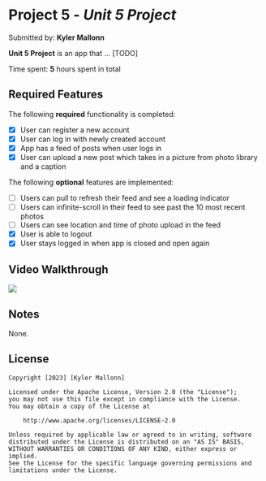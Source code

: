 # Project 5 - *Unit 5 Project*

Submitted by: **Kyler Mallonn**

**Unit 5  Project** is an app that ... [TODO] 

Time spent: **5** hours spent in total

## Required Features

The following **required** functionality is completed:

- [x] User can register a new account
- [x] User can log in with newly created account
- [x] App has a feed of posts when user logs in
- [x] User can upload a new post which takes in a picture from photo library and a caption	
 
The following **optional** features are implemented:

- [ ] Users can pull to refresh their feed and see a loading indicator
- [ ] Users can infinite-scroll in their feed to see past the 10 most recent photos
- [ ] Users can see location and time of photo upload in the feed	
- [x] User is able to logout
- [x] User stays logged in when app is closed and open again

## Video Walkthrough

<div>
    <a href="https://www.loom.com/share/60f00864feb147fb98aaed326c944b73">
    </a>
    <a href="https://www.loom.com/share/60f00864feb147fb98aaed326c944b73">
      <img style="max-width:300px;" src="https://cdn.loom.com/sessions/thumbnails/60f00864feb147fb98aaed326c944b73-with-play.gif">
    </a>
  </div>

## Notes

None.

## License

    Copyright [2023] [Kyler Mallonn]

    Licensed under the Apache License, Version 2.0 (the "License");
    you may not use this file except in compliance with the License.
    You may obtain a copy of the License at

        http://www.apache.org/licenses/LICENSE-2.0

    Unless required by applicable law or agreed to in writing, software
    distributed under the License is distributed on an "AS IS" BASIS,
    WITHOUT WARRANTIES OR CONDITIONS OF ANY KIND, either express or implied.
    See the License for the specific language governing permissions and
    limitations under the License.
